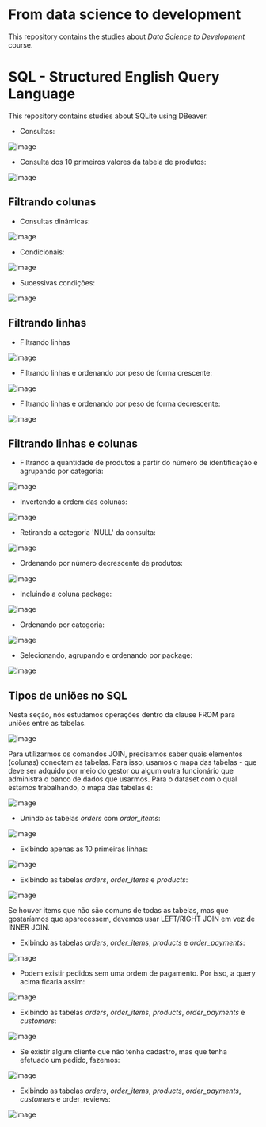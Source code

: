 # From data science to development 

This repository contains the studies about *Data Science to Development* course.

# SQL - Structured English Query Language

This repository contains studies about SQLite using DBeaver. 

- Consultas:

![image](https://user-images.githubusercontent.com/81119854/152888624-25fbb9c9-b3e4-435a-a2f8-0796461c6441.png)

- Consulta dos 10 primeiros valores da tabela de produtos:

![image](https://user-images.githubusercontent.com/81119854/152889948-90cfcc8e-eae6-4335-8ee9-1944737efe16.png)

## Filtrando colunas

- Consultas dinâmicas:

![image](https://user-images.githubusercontent.com/81119854/152890837-626e6b4a-2caa-4dac-9134-56b0c90a34f2.png)

- Condicionais:

![image](https://user-images.githubusercontent.com/81119854/152894962-d401410e-5de4-4bb8-aaec-f4b1fc905eed.png)

- Sucessivas condições:

![image](https://user-images.githubusercontent.com/81119854/152895944-ff79791e-e5a2-49be-87f5-07502ffea3ef.png)

## Filtrando linhas

- Filtrando linhas

![image](https://user-images.githubusercontent.com/81119854/152896485-982d7324-b0f2-4d62-8ff2-629b96ed81e4.png)

- Filtrando linhas e ordenando por peso de forma crescente:

![image](https://user-images.githubusercontent.com/81119854/152899621-8342d8cd-67bf-41fb-a769-f55795c31a49.png)

- Filtrando linhas e ordenando por peso de forma decrescente:

![image](https://user-images.githubusercontent.com/81119854/152899824-6524b77d-5edb-4a4f-9063-07a8269644a4.png)

## Filtrando linhas e colunas

- Filtrando a quantidade de produtos a partir do número de identificação e agrupando por categoria:

![image](https://user-images.githubusercontent.com/81119854/152900443-0efcf6e0-2863-4cec-9e25-e91693e63227.png)

- Invertendo a ordem das colunas:

![image](https://user-images.githubusercontent.com/81119854/152900618-2eeded68-cd20-4f64-94f1-328f5d128ff1.png)

- Retirando a categoria 'NULL' da consulta:

![image](https://user-images.githubusercontent.com/81119854/152900839-8eff8694-0617-4767-9879-2a09a3c13696.png)

- Ordenando por número decrescente de produtos:

![image](https://user-images.githubusercontent.com/81119854/152901024-99e3d780-2783-42e9-8619-8e6c061f795c.png)

- Incluindo a coluna package:

![image](https://user-images.githubusercontent.com/81119854/152901552-62227036-46ff-4b24-bc8b-7df539b34660.png)

- Ordenando por categoria:

![image](https://user-images.githubusercontent.com/81119854/152901680-8237cda8-5754-46fb-b954-2c5f83c43247.png)

- Selecionando, agrupando e ordenando por package:

![image](https://user-images.githubusercontent.com/81119854/152901883-b2642107-e34e-477f-acb2-9465be8aa07c.png)

## Tipos de uniões no SQL

Nesta seção, nós estudamos operações dentro da clause FROM para uniões entre as tabelas.

![image](https://user-images.githubusercontent.com/81119854/152988214-93f652cf-233e-4372-8df1-c5bcd2fe1bb2.png)

Para utilizarmos os comandos JOIN, precisamos saber quais elementos (colunas) conectam as tabelas. Para isso, usamos o mapa das tabelas - que deve ser adquido por meio do gestor ou algum outra funcionário que administra o banco de dados que usarmos. Para o dataset com o qual estamos trabalhando, o mapa das tabelas é:

![image](https://user-images.githubusercontent.com/81119854/152991386-29624aa8-450d-478b-8157-d82ee3f48eb2.png)

- Unindo as tabelas *orders* com *order_items*:

![image](https://user-images.githubusercontent.com/81119854/153031244-43ae65b9-826f-41dd-86fe-9116cfe8eb18.png)

- Exibindo apenas as 10 primeiras linhas:

![image](https://user-images.githubusercontent.com/81119854/153031707-c1f8dc9f-177c-48f1-81c1-1c1f99baf8af.png)

- Exibindo as tabelas *orders*, *order_items* e *products*:

![image](https://user-images.githubusercontent.com/81119854/153032874-f046a468-ac09-4161-9796-64f3005cfa63.png)

Se houver items que não são comuns de todas as tabelas, mas que gostaríamos que aparecessem, devemos usar LEFT/RIGHT JOIN em vez de INNER JOIN.

- Exibindo as tabelas *orders*, *order_items*, *products* e *order_payments*:

![image](https://user-images.githubusercontent.com/81119854/153034217-7f8d394a-b609-4e04-958d-8ae5fc562d4a.png)

- Podem existir pedidos sem uma ordem de pagamento. Por isso, a query acima ficaria assim: 

![image](https://user-images.githubusercontent.com/81119854/153034736-41024e4f-ba19-4608-99ad-450ce84fecb1.png)

-  Exibindo as tabelas *orders*, *order_items*, *products*, *order_payments* e *customers*:

![image](https://user-images.githubusercontent.com/81119854/153035574-4fa875eb-4826-4b07-8a2e-5c5e0f4bedae.png)

- Se existir algum cliente que não tenha cadastro, mas que tenha efetuado um pedido, fazemos:

![image](https://user-images.githubusercontent.com/81119854/153036249-d32ac157-8b33-4f43-9cea-840d9cea6e8c.png)

- Exibindo as tabelas *orders*, *order_items*, *products*, *order_payments*, *customers* e order_reviews:

![image](https://user-images.githubusercontent.com/81119854/153037037-6023cbd5-5de2-4b4b-bc34-52eb6b33edc5.png)
